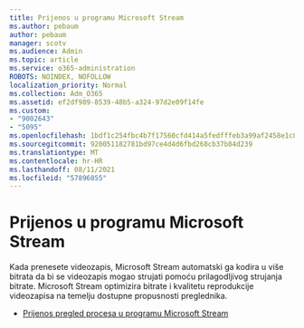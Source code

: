 ```yaml
---
title: Prijenos u programu Microsoft Stream
ms.author: pebaum
author: pebaum
manager: scotv
ms.audience: Admin
ms.topic: article
ms.service: o365-administration
ROBOTS: NOINDEX, NOFOLLOW
localization_priority: Normal
ms.collection: Adm_O365
ms.assetid: ef2df989-8539-48b5-a324-97d2e09f14fe
ms.custom:
- "9002643"
- "5095"
ms.openlocfilehash: 1bdf1c254fbc4b7f17560cfd414a5fedfffeb3a99af2458e1c8f0a889ddd97bb
ms.sourcegitcommit: 920051182781bd97ce4d4d6fbd268cb37b84d239
ms.translationtype: MT
ms.contentlocale: hr-HR
ms.lasthandoff: 08/11/2021
ms.locfileid: "57896855"
---
```

# <a name="upload-process-overview-in-microsoft-stream"></a>Prijenos u programu Microsoft Stream

Kada prenesete videozapis, Microsoft Stream automatski ga kodira u više bitrata da bi se videozapis mogao strujati pomoću prilagodljivog strujanja bitrate. Microsoft Stream optimizira bitrate i kvalitetu reprodukcije videozapisa na temelju dostupne propusnosti preglednika.

- [Prijenos pregled procesa u programu Microsoft Stream](https://docs.microsoft.com/stream/upload-process-overview)
